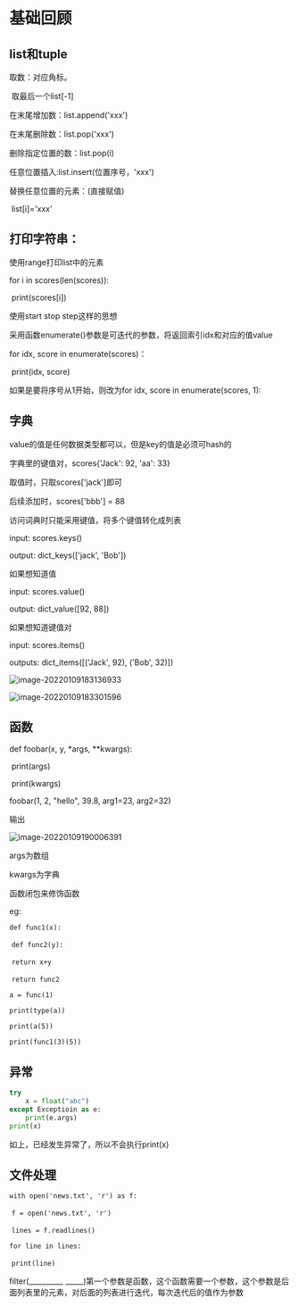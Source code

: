 # 基础回顾

## list和tuple

取数：对应角标。

​		取最后一个list[-1]

在末尾增加数：list.append('xxx')

在末尾删除数：list.pop('xxx')

删除指定位置的数：list.pop(i)

任意位置插入:list.insert(位置序号，'xxx')

替换任意位置的元素：(直接赋值)

​										list[i]='xxx'



## 打印字符串：

使用range打印list中的元素

for i in scores(len(scores)):

​	print(scores[i])

使用start stop step这样的思想

采用函数enumerate()参数是可迭代的参数，将返回索引idx和对应的值value

for idx, score in enumerate(scores)：

​	print(idx,  score)

如果是要将序号从1开始，则改为for idx, score in enumerate(scores, 1):

## 字典

value的值是任何数据类型都可以，但是key的值是必须可hash的

字典里的键值对，scores{'Jack': 92, 'aa': 33}

取值时，只取scores['jack']即可

后续添加时，scores['bbb'] = 88

访问词典时只能采用键值，将多个键值转化成列表

input:	scores.keys()

output:	dict_keys(['jack', 'Bob'])

如果想知道值

input:	scores.value()

output:	dict_value([92, 88])

如果想知道键值对

input:	scores.items()

outputs:	dict_items([('Jack', 92), ('Bob', 32)])

![image-20220109183136933](C:\Users\Administrator.DESKTOP-8E1AOEE\AppData\Roaming\Typora\typora-user-images\image-20220109183136933.png)



![image-20220109183301596](C:\Users\Administrator.DESKTOP-8E1AOEE\AppData\Roaming\Typora\typora-user-images\image-20220109183301596.png)

## 函数

def foobar(x, y, *args, **kwargs):

​	print(args)

​	print(kwargs)

foobar(1, 2, "hello", 39.8, arg1=23, arg2=32)

输出

![image-20220109190006391](C:\Users\Administrator.DESKTOP-8E1AOEE\AppData\Roaming\Typora\typora-user-images\image-20220109190006391.png)

args为数组

kwargs为字典



函数闭包来修饰函数

eg:

`def func1(x):`

​	`def func2(y):`

​		`return x+y`

​	`return func2`

`a = func(1)`

`print(type(a))`

`print(a(5))`

`print(func1(3)(5))`

## 异常

```python
try
	x = float("abc")
except Exceptioin as e:
    print(e.args)
print(x)
```

如上，已经发生异常了，所以不会执行print(x)

## 文件处理

`with open('news.txt', 'r') as f:`

​		`f = open('news.txt', 'r')`

​		`lines = f.readlines()`

`for line in lines:`

​		`print(line)`

filter(____,_____ _____)第一个参数是函数，这个函数需要一个参数，这个参数是后面列表里的元素，对后面的列表进行迭代，每次迭代后的值作为参数
